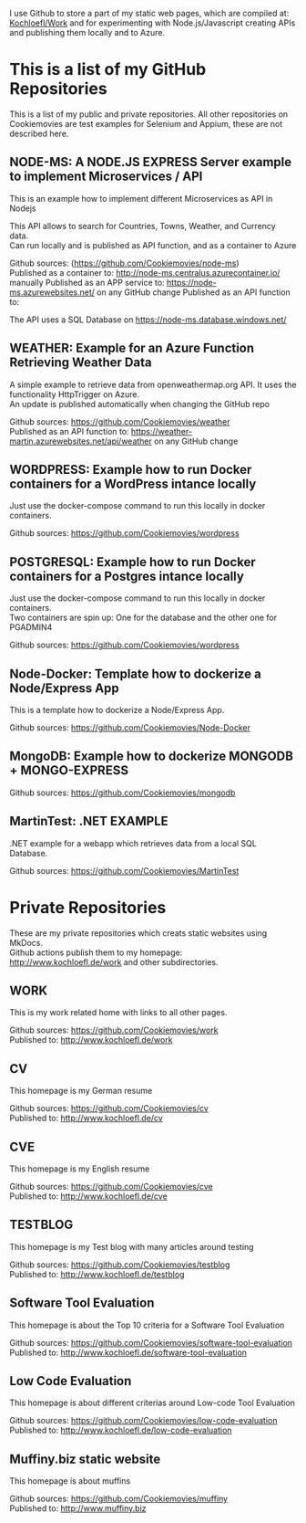 I use Github to store a part of my static web pages, which are compiled at: [Kochloefl/Work](http://www.kochloefl.de/work) and for experimenting with Node.js/Javascript creating APIs and publishing them locally and to Azure.  

# This is a list of my GitHub Repositories
  
  This is a list of my public and private repositories.
  All other repositories on Cookiemovies are test examples for Selenium and Appium, these are not described here.
    
## NODE-MS: A NODE.JS EXPRESS Server example to implement Microservices / API
  
This is an example how to implement different Microservices as API in Nodejs  
  
This API allows to search for Countries, Towns, Weather, and Currency data.  
Can run locally and is published as API function, and as a container to Azure   

Github sources: (https://github.com/Cookiemovies/node-ms)  
Published as a container to: http://node-ms.centralus.azurecontainer.io/  manually
Published as an APP service to: https://node-ms.azurewebsites.net/  on any GitHub change
Published as an API function to:  
  
The API uses a SQL Database on https://node-ms.database.windows.net/
  
## WEATHER: Example for an Azure Function Retrieving Weather Data
  
A simple example to retrieve data from openweathermap.org API.
It uses the functionality HttpTrigger on Azure.  
An update is published automatically when changing the GitHub repo  
  
Github sources: https://github.com/Cookiemovies/weather  
Published as an API function to: https://weather-martin.azurewebsites.net/api/weather on any GitHub change  
  
## WORDPRESS: Example how to run Docker containers for a WordPress intance locally
  
Just use the docker-compose command to run this locally in docker containers.  
  
Github sources: https://github.com/Cookiemovies/wordpress  
  
## POSTGRESQL: Example how to run Docker containers for a Postgres intance locally
  
Just use the docker-compose command to run this locally in docker containers.  
Two containers are spin up: One for the database and the other one for PGADMIN4
  
Github sources: https://github.com/Cookiemovies/wordpress  
  
## Node-Docker: Template how to dockerize a Node/Express App
  
This is a template how to dockerize a Node/Express App.  
  
Github sources: https://github.com/Cookiemovies/Node-Docker  
  
## MongoDB: Example how to dockerize MONGODB + MONGO-EXPRESS
  
Github sources: https://github.com/Cookiemovies/mongodb  
  
## MartinTest: .NET EXAMPLE
  
.NET example for a webapp which retrieves data from a local SQL Database.    
  
Github sources: https://github.com/Cookiemovies/MartinTest
  
# Private Repositories

These are my private repositories which creats static websites using MkDocs.   
Github actions publish them to my homepage: http://www.kochloefl.de/work and other subdirectories.   
  
## WORK
  
This is my work related home with links to all other pages.   
  
Github sources: https://github.com/Cookiemovies/work  
Published to:   http://www.kochloefl.de/work  
  
## CV
  
This homepage is my German resume  
  
Github sources: https://github.com/Cookiemovies/cv  
Published to:   http://www.kochloefl.de/cv  
  
## CVE
  
This homepage is my English resume  
  
Github sources: https://github.com/Cookiemovies/cve  
Published to:   http://www.kochloefl.de/cve  
  
## TESTBLOG
    
This homepage is my Test blog with many articles around testing  
  
Github sources: https://github.com/Cookiemovies/testblog  
Published to:   http://www.kochloefl.de/testblog  
  
## Software Tool Evaluation
  
This homepage is about the Top 10 criteria for a Software Tool Evaluation  
  
Github sources: https://github.com/Cookiemovies/software-tool-evaluation  
Published to:   http://www.kochloefl.de/software-tool-evaluation  
  
## Low Code Evaluation
  
This homepage is about different criterias around Low-code Tool Evaluation  
  
Github sources: https://github.com/Cookiemovies/low-code-evaluation  
Published to:   http://www.kochloefl.de/low-code-evaluation  
  
## Muffiny.biz static website
  
This homepage is about muffins  
  
Github sources: https://github.com/Cookiemovies/muffiny  
Published to:   http://www.muffiny.biz
  


